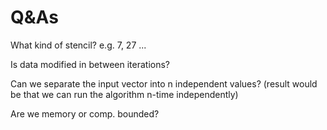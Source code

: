 # Q&As

What kind of stencil? e.g. 7, 27 ...

Is data modified in between iterations?

Can we separate the input vector into n independent values? (result would be that we can run the algorithm n-time independently)

Are we memory or comp. bounded?